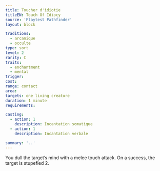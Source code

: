 ```yaml
---
title: Toucher d'idiotie
titleEN: Touch Of Idiocy
source: 'Playtest Pathfinder'
layout: block

traditions:
  - arcanique
  - occulte
type: sort
level: 2
rarity: C
traits:
  - enchantment
  - mental
trigger: 
cost: 
range: contact
area: 
targets: one living creature
duration: 1 minute
requirements: 

casting:
  - action: 1
    description: Incantation somatique
  - action: 1
    description: Incantation verbale

summary: '..'
---
```

You dull the target’s mind with a melee touch attack. On a success, the target is stupefied 2.